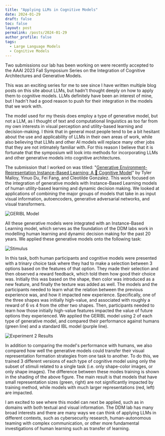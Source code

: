 ```yaml
---
title: "Applying LLMs in Cognitive Models"
date: 2024-01-29
draft: false
toc: false
layout: post
permalink: /posts/2024-01-29
author_profile: false
tags:
  - Large Language Models
  - Cognitive Models
---
```


Two submissions our lab has been working on were recently accepted to the AAAI 2023 Fall Symposium Series on the Integration of Cognitive Architectures and Generative Models. 

This was an exciting series for me to see since I have written multiple blog posts on this site about LLMs, but hadn't thought deeply on how to apply them to cognitive models. LLMs definitely have been an interest of mine, but I hadn't had a good reason to push for their integration in the models that we work with. 

The model used for my thesis does employ a type of generative model, but not a LLM, as I thought of text and computational linguistics as too far from my own interests in visual perception and utility-based learning and decision-making. I think that in general most people tend to be a bit hesitant about the use and applicability of LLMs in their own areas of work, while also believing that LLMs and other AI models will replace many other jobs that they are not intimately familiar with. For this reason I believe that it is fortunate that the symposium will look into methods for incorporating LLMs and other generative models into cognitive architectures. 

The submission that I worked on was titled: "[Generative Environment-Representation  Instance-Based Learning: A :hamster: Cognitive Model](https://www.researchgate.net/publication/373258151_Generative_Environment-Representation_Instance-Based_Learning_A_Cognitive_Model)" by Tyler Malloy, Yinuo Du, Fei Fang, and Cleotilde Gonzalez. This work focused on the integration of generative models with Instance-Based Learning models of human utility-based learning and dynamic decision making. We looked at applications of combining the major groups of models that take in as input visual information, autoencoders, generative adversarial networks, and visual transformers. 

![GERIBL Model](https://raw.githubusercontent.com/DDM-Lab/contextualBoxGame/main/2023AAAI-GenerativeEnvironmentRepresentationIBL/figures/GERIBL.png?token=GHSAT0AAAAAACFGI6ICKBJCXVCAMOYLN5YYZHOCYFA)

All these generative models were integrated with an Instance-Based Learning model, which serves as the foundation of the DDM labs work in modelling human learning and dynamic decision making for the past 20 years. We applied these generative models onto the following task:

![Stimulus](https://raw.githubusercontent.com/DDM-Lab/contextualBoxGame/main/2023AAAI-GenerativeEnvironmentRepresentationIBL/figures/Stimulus.png?token=GHSAT0AAAAAACFGI6IDLPRT7U4F5RYR2PWKZHOCXXQ)

In this task, both human participants and cognitive models were presented with a trinary choice task where they had to make a selection between 3 options based on the features of that option. They made their selection and then observed a reward feedback, which told them how good their choice was. Initially this was based on the shape, then color was introduced as a new feature, and finally the texture was added as well. The models and the participants needed to learn what the relation between the previous experience was, and how it impacted new experience. Specifically, one of the three shapes was initially high-value, and associated with roughly a reward of 6 vs 4 from the other two shapes. Then, participants needed to learn how those initially high-value features impacted the value of future options they experienced. We applied the GERIBL model using 2 of each type of generative model, and compared their performance against humans (green line) and a standard IBL model (purple line).

![Experiment 2 Results](https://raw.githubusercontent.com/DDM-Lab/contextualBoxGame/main/2023AAAI-GenerativeEnvironmentRepresentationIBL/figures/Exp2.png?token=GHSAT0AAAAAACFGI6IDWIHQ6JSSQUNMMJ5QZHOCQBA)

In addition to comparing the model's performance with humans, we also compared how well the generative models could transfer their visual representation formation strategies from one task to another. To do this, we trained 3 different versions of each type of cognitive model using only the subset of stimuli related to a single task (i.e. only shape-color images, or only shape images). The difference between these modes training is shown in the shading of the above figure. The main result is that models that have small representation sizes (green, right) are not significantly impacted by training method, while models with much larger representations (red, left) are impacted. 

I am excited to see where this model can next be applied, such as in domains with both textual and visual information. The DDM lab has many broad interests and there are many ways we can think of applying LLMs in different contexts, such as cybersecurity research, human-autonomous teaming with complex communication, or other more fundamental investigations of human learning such as transfer of learning. 